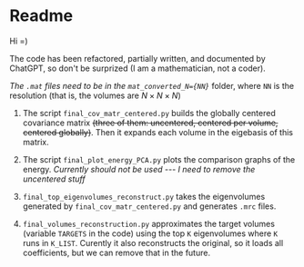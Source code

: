 # Readme

Hi =)

The code has been refactored, partially written, and documented by ChatGPT, so don't be surprized (I am a mathematician, not a coder).

*The `.mat` files need to be in the `mat_converted_N={NN}`* folder, where `NN` is the resolution (that is, the volumes are $N \times N \times N$)

1. The script `final_cov_matr_centered.py` builds the globally centered covariance matrix ~~(three of them: uncentered, centered per volume, centered globally)~~. Then it expands each volume in the eigebasis of this matrix.

2. The script `final_plot_energy_PCA.py` plots the comparison graphs of the energy. *Currently should not be used --- I need to remove the uncentered stuff*

3. `final_top_eigenvolumes_reconstruct.py` takes the eigenvolumes generated by `final_cov_matr_centered.py` and generates `.mrc` files.

4. `final_volumes_reconstruction.py` approximates the target volumes (variable `TARGETS` in the code) using the top `K` eigenvolumes where `K` runs in `K_LIST`. Curently it also reconstructs the original, so it loads all coefficients, but we can remove that in the future.